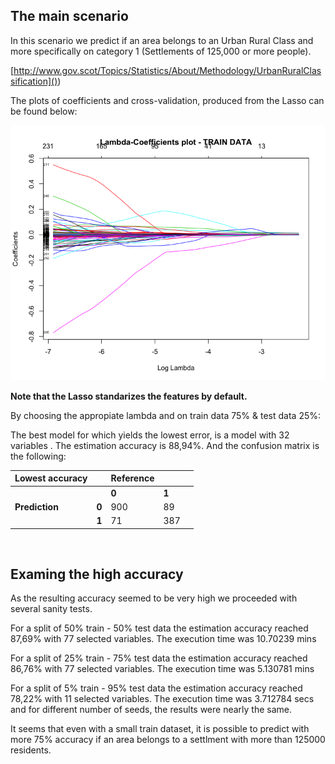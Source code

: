 ## The main scenario
In this scenario we predict if an area belongs to an Urban Rural Class and more specifically on category 1 (Settlements of 125,000 or more people).  

[http://www.gov.scot/Topics/Statistics/About/Methodology/UrbanRuralClassification]()) 

The plots of coefficients and cross-validation, produced from the Lasso can be found below:

![lambda](lambda.png)



**Note that the Lasso standarizes the features by default.**

By choosing the appropiate lambda and on train data 75% & test data 25%:

The best model for which yields the lowest error, is a  model with 32 variables . The estimation accuracy is 88,94%. And the confusion matrix is the following:


|Lowest accuracy|           |Reference|     |   |
|---------------|-----------|-----    |-----|---|
|               |           | **0**   |**1**|   |
|**Prediction** | **0**     |   900   |  89 |   |
|               |**1**      |    71   |  387|   |



<br>

## Examing the high accuracy 
As the resulting accuracy seemed to be very high we proceeded with several sanity tests.

For a split of 50% train - 50% test data the estimation accuracy reached 87,69% with 77 selected variables.
The execution time was 10.70239 mins


For a split of 25% train - 75% test data the estimation accuracy reached 86,76% with 77 selected variables.
The execution time was 5.130781 mins
 

For a split of 5% train - 95% test data the estimation accuracy reached 78,22% with 11 selected variables.
The execution time was 3.712784 secs and for different number of seeds, the results were nearly the same.



It seems that even with a small train dataset, it is possible to predict with more 75% accuracy if an area belongs to a settlment with more than 125000 residents.